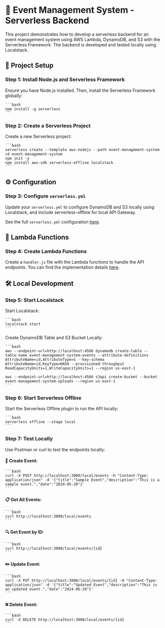 # 🎉 Event Management System - Serverless Backend

This project demonstrates how to develop a serverless backend for an event management system using AWS Lambda, DynamoDB, and S3 with the Serverless Framework. The backend is developed and tested locally using Localstack.

## 🚀 Project Setup

### Step 1: Install Node.js and Serverless Framework

Ensure you have Node.js installed. Then, install the Serverless Framework globally:

    ```bash
    npm install -g serverless
    ```

### Step 2: Create a Serverless Project

Create a new Serverless project:

    ```bash
    serverless create --template aws-nodejs --path event-management-system
    cd event-management-system
    npm init -y
    npm install aws-sdk serverless-offline localstack
    ```

## ⚙️ Configuration

### Step 3: Configure `serverless.yml`

Update your `serverless.yml` to configure DynamoDB and S3 locally using Localstack, and include serverless-offline for local API Gateway.

See the full `serverless.yml` configuration [here](serverless.yml).

## 📝 Lambda Functions

### Step 4: Create Lambda Functions

Create a `handler.js` file with the Lambda functions to handle the API endpoints. You can find the implementation details [here](handler.js).

## 🛠 Local Development

### Step 5: Start Localstack

Start Localstack:

    ```bash
    localstack start
    ```

Create DynamoDB Table and S3 Bucket Locally:

    ```bash
    aws --endpoint-url=http://localhost:4566 dynamodb create-table --table-name event-management-system-events --attribute-definitions AttributeName=id,AttributeType=S --key-schema AttributeName=id,KeyType=HASH --provisioned-throughput ReadCapacityUnits=1,WriteCapacityUnits=1 --region us-east-1

    aws --endpoint-url=http://localhost:4566 s3api create-bucket --bucket event-management-system-uploads --region us-east-1
    ```

### Step 6: Start Serverless Offline

Start the Serverless Offline plugin to run the API locally:

    ```bash
    serverless offline --stage local
    ```

### Step 7: Test Locally

Use Postman or curl to test the endpoints locally:

#### 🚀 Create Event:

    ```bash
    curl -X POST http://localhost:3000/local/events -H "Content-Type: application/json" -d '{"title":"Sample Event","description":"This is a sample event.","date":"2024-05-20"}'
    ```

#### 📋 Get All Events:

    ```bash
    curl http://localhost:3000/local/events
    ```

#### 🔍 Get Event by ID:

    ```bash
    curl http://localhost:3000/local/events/{id}
    ```

#### ✏️ Update Event:

    ```bash
    curl -X PUT http://localhost:3000/local/events/{id} -H "Content-Type: application/json" -d '{"title":"Updated Event","description":"This is an updated event.","date":"2024-06-20"}'
    ```

#### ❌ Delete Event:

    ```bash
    curl -X DELETE http://localhost:3000/local/events/{id}
    ```